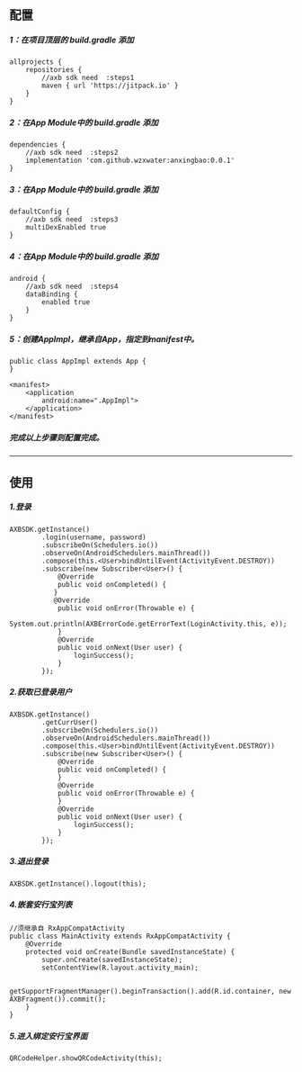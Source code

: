 ## 配置
##### 1：在项目顶层的 build.gradle 添加
```
allprojects {
    repositories {
        //axb sdk need  :steps1
        maven { url 'https://jitpack.io' }
    }
}
```

##### 2：在App Module中的 build.gradle 添加
```
dependencies {
    //axb sdk need  :steps2
    implementation 'com.github.wzxwater:anxingbao:0.0.1'
}
```

##### 3：在App Module中的 build.gradle 添加
```
defaultConfig {
    //axb sdk need  :steps3
    multiDexEnabled true
}
```

##### 4：在App Module中的 build.gradle 添加
```
android {
    //axb sdk need  :steps4
    dataBinding {
        enabled true
    }
}
```

##### 5：创建AppImpl，继承自App，指定到manifest中。
```
public class AppImpl extends App {
}
```

```
<manifest>
    <application
        android:name=".AppImpl">
    </application>
</manifest>
```


#####  完成以上步骤则配置完成。
---

## 使用
##### 1.登录
```
AXBSDK.getInstance()
        .login(username, password)
        .subscribeOn(Schedulers.io())
        .observeOn(AndroidSchedulers.mainThread())
        .compose(this.<User>bindUntilEvent(ActivityEvent.DESTROY))
        .subscribe(new Subscriber<User>() {
            @Override
            public void onCompleted() {
           }
           @Override
            public void onError(Throwable e) {
                System.out.println(AXBErrorCode.getErrorText(LoginActivity.this, e));
            }
            @Override
            public void onNext(User user) {
                loginSuccess();
            }
        });
```

##### 2.获取已登录用户
```
AXBSDK.getInstance()
        .getCurrUser()
        .subscribeOn(Schedulers.io())
        .observeOn(AndroidSchedulers.mainThread())
        .compose(this.<User>bindUntilEvent(ActivityEvent.DESTROY))
        .subscribe(new Subscriber<User>() {
            @Override
            public void onCompleted() {
            }
            @Override
            public void onError(Throwable e) {
            }
            @Override
            public void onNext(User user) {
                loginSuccess();
            }
        });
```
##### 3.退出登录
```
AXBSDK.getInstance().logout(this);
```
##### 4.嵌套安行宝列表
```
//须继承自 RxAppCompatActivity
public class MainActivity extends RxAppCompatActivity {
    @Override
    protected void onCreate(Bundle savedInstanceState) {
        super.onCreate(savedInstanceState);
        setContentView(R.layout.activity_main);

        getSupportFragmentManager().beginTransaction().add(R.id.container, new AXBFragment()).commit();
    }
}
```
##### 5.进入绑定安行宝界面
```
QRCodeHelper.showQRCodeActivity(this);
```





